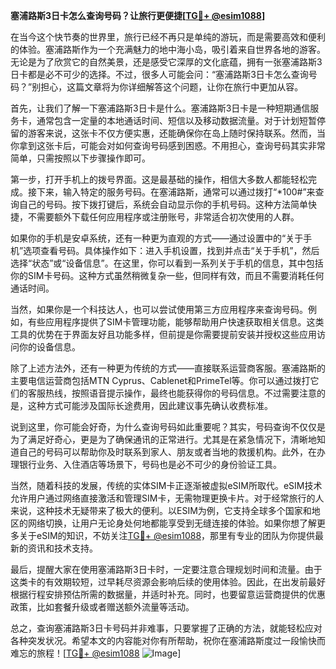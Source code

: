 **塞浦路斯3日卡怎么查询号码？让旅行更便捷[[TG💪+ @esim1088](https://t.me/s/esim1088)]**

在当今这个快节奏的世界里，旅行已经不再只是单纯的游玩，而是需要高效和便利的体验。塞浦路斯作为一个充满魅力的地中海小岛，吸引着来自世界各地的游客。无论是为了欣赏它的自然美景，还是感受它深厚的文化底蕴，拥有一张塞浦路斯3日卡都是必不可少的选择。不过，很多人可能会问：“塞浦路斯3日卡怎么查询号码？”别担心，这篇文章将为你详细解答这个问题，让你在旅行中更加从容。

首先，让我们了解一下塞浦路斯3日卡是什么。塞浦路斯3日卡是一种短期通信服务卡，通常包含一定量的本地通话时间、短信以及移动数据流量。对于计划短暂停留的游客来说，这张卡不仅方便实惠，还能确保你在岛上随时保持联系。然而，当你拿到这张卡后，可能会对如何查询号码感到困惑。不用担心，查询号码其实非常简单，只需按照以下步骤操作即可。

第一步，打开手机上的拨号界面。这是最基础的操作，相信大多数人都能轻松完成。接下来，输入特定的服务号码。在塞浦路斯，通常可以通过拨打“*100#”来查询自己的号码。按下拨打键后，系统会自动显示你的手机号码。这种方法简单快捷，不需要额外下载任何应用程序或注册账号，非常适合初次使用的人群。

如果你的手机是安卓系统，还有一种更为直观的方式——通过设置中的“关于手机”选项查看号码。具体操作如下：进入手机设置，找到并点击“关于手机”，然后选择“状态”或“设备信息”。在这里，你可以看到一系列关于手机的信息，其中包括你的SIM卡号码。这种方式虽然稍微复杂一些，但同样有效，而且不需要消耗任何通话时间。

当然，如果你是一个科技达人，也可以尝试使用第三方应用程序来查询号码。例如，有些应用程序提供了SIM卡管理功能，能够帮助用户快速获取相关信息。这类工具的优势在于界面友好且功能多样，但前提是你需要提前安装并授权这些应用访问你的设备信息。

除了上述方法外，还有一种更为传统的方式——直接联系运营商客服。塞浦路斯的主要电信运营商包括MTN Cyprus、Cablenet和PrimeTel等。你可以通过拨打它们的客服热线，按照语音提示操作，最终也能获得你的号码信息。不过需要注意的是，这种方式可能涉及国际长途费用，因此建议事先确认收费标准。

说到这里，你可能会好奇，为什么查询号码如此重要呢？其实，号码查询不仅仅是为了满足好奇心，更是为了确保通讯的正常进行。尤其是在紧急情况下，清晰地知道自己的号码可以帮助你及时联系到家人、朋友或者当地的救援机构。此外，在办理银行业务、入住酒店等场景下，号码也是必不可少的身份验证工具。

当然，随着科技的发展，传统的实体SIM卡正逐渐被虚拟eSIM所取代。eSIM技术允许用户通过网络直接激活和管理SIM卡，无需物理更换卡片。对于经常旅行的人来说，这种技术无疑带来了极大的便利。以ESIM为例，它支持全球多个国家和地区的网络切换，让用户无论身处何地都能享受到无缝连接的体验。如果你想了解更多关于eSIM的知识，不妨关注[TG💪+ @esim1088](https://t.me/s/esim1088)，那里有专业的团队为你提供最新的资讯和技术支持。

最后，提醒大家在使用塞浦路斯3日卡时，一定要注意合理规划时间和流量。由于这类卡的有效期较短，过早耗尽资源会影响后续的使用体验。因此，在出发前最好根据行程安排预估所需的数据量，并适时补充。同时，也要留意运营商提供的优惠政策，比如套餐升级或者赠送额外流量等活动。

总之，查询塞浦路斯3日卡号码并非难事，只要掌握了正确的方法，就能轻松应对各种突发状况。希望本文的内容能对你有所帮助，祝你在塞浦路斯度过一段愉快而难忘的旅程！[[TG💪+ @esim1088](https://t.me/s/esim1088) ![Image](https://i.postimg.cc/4NQfJmqS/Snipaste-2025-05-13-00-14-12.png)]